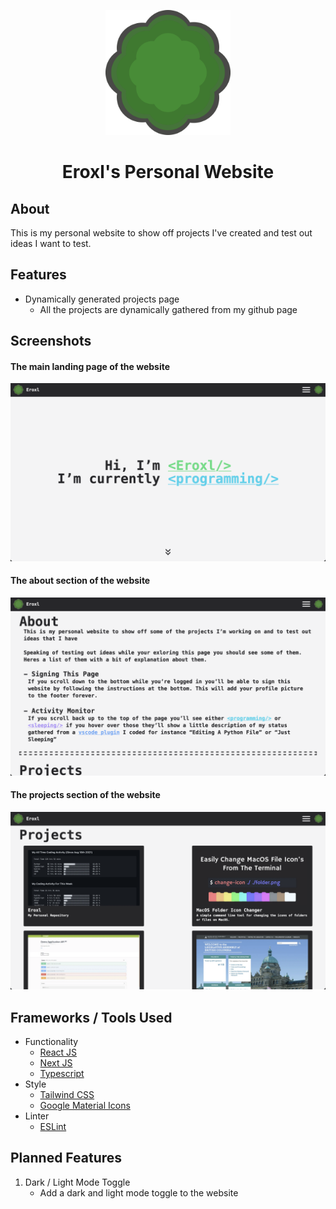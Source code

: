 <p align="center">
  <img src="./src/images/logo.svg" height=200 />
</p>

<h1 align="center">
Eroxl's Personal Website
</h1>

## About
This is my personal website to show off projects I've created and test out ideas I want to test.

## Features
* Dynamically generated projects page
  * All the projects are dynamically gathered from my github page

## Screenshots
#### The main landing page of the website
![Main Page Screenshot](./images/Landing%20Page.png)

#### The about section of the website
![About Page Screenshot](./images/About%20Page.png)

#### The projects section of the website
![Projects Page Screenshot](./images/Projects%20Page.png)

## Frameworks / Tools Used
* Functionality
  * [React JS](https://reactjs.org/)
  * [Next JS](https://nextjs.org/)
  * [Typescript](https://www.typescriptlang.org/)
* Style
  * [Tailwind CSS](https://tailwindcss.com/)
  * [Google Material Icons](https://fonts.google.com/icons?selected=Material+Icons:beenhere)
* Linter
  * [ESLint](https://eslint.org/)

## Planned Features
1. Dark / Light Mode Toggle
   * Add a dark and light mode toggle to the website